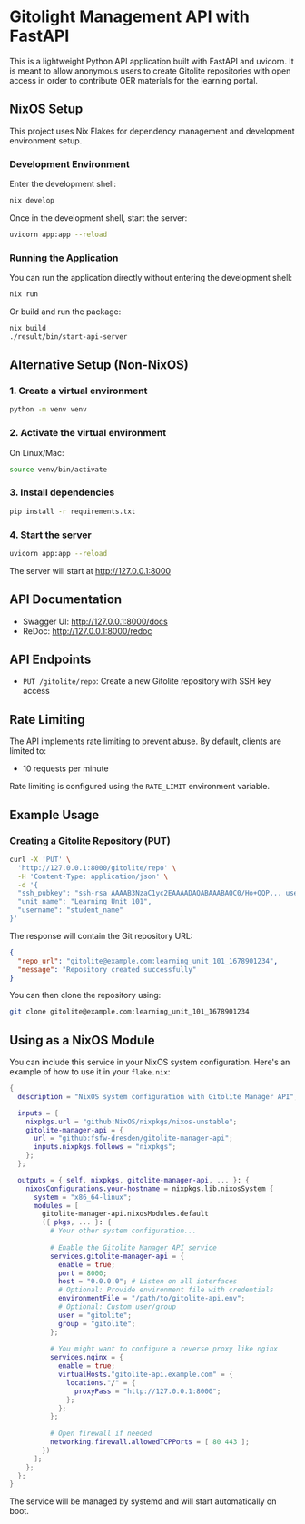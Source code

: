 # Gitolight Management API with FastAPI

This is a lightweight Python API application built with FastAPI and uvicorn. It is meant to allow anonymous users to create Gitolite repositories with open access
in order to contribute OER materials for the learning portal.

## NixOS Setup

This project uses Nix Flakes for dependency management and development environment setup.

### Development Environment

Enter the development shell:

```bash
nix develop
```

Once in the development shell, start the server:

```bash
uvicorn app:app --reload
```

### Running the Application

You can run the application directly without entering the development shell:

```bash
nix run
```

Or build and run the package:

```bash
nix build
./result/bin/start-api-server
```

## Alternative Setup (Non-NixOS)

### 1. Create a virtual environment

```bash
python -m venv venv
```

### 2. Activate the virtual environment

On Linux/Mac:
```bash
source venv/bin/activate
```

### 3. Install dependencies

```bash
pip install -r requirements.txt
```

### 4. Start the server

```bash
uvicorn app:app --reload
```

The server will start at http://127.0.0.1:8000

## API Documentation

- Swagger UI: http://127.0.0.1:8000/docs
- ReDoc: http://127.0.0.1:8000/redoc

## API Endpoints

- `PUT /gitolite/repo`: Create a new Gitolite repository with SSH key access

## Rate Limiting

The API implements rate limiting to prevent abuse. By default, clients are limited to:
- 10 requests per minute

Rate limiting is configured using the `RATE_LIMIT` environment variable.

## Example Usage

### Creating a Gitolite Repository (PUT)

```bash
curl -X 'PUT' \
  'http://127.0.0.1:8000/gitolite/repo' \
  -H 'Content-Type: application/json' \
  -d '{
  "ssh_pubkey": "ssh-rsa AAAAB3NzaC1yc2EAAAADAQABAAABAQC0/Ho+OQP... user@example.com",
  "unit_name": "Learning Unit 101",
  "username": "student_name"
}'
```

The response will contain the Git repository URL:

```json
{
  "repo_url": "gitolite@example.com:learning_unit_101_1678901234",
  "message": "Repository created successfully"
}
```

You can then clone the repository using:

```bash
git clone gitolite@example.com:learning_unit_101_1678901234
```

## Using as a NixOS Module

You can include this service in your NixOS system configuration. Here's an example of how to use it in your `flake.nix`:

```nix
{
  description = "NixOS system configuration with Gitolite Manager API";

  inputs = {
    nixpkgs.url = "github:NixOS/nixpkgs/nixos-unstable";
    gitolite-manager-api = {
      url = "github:fsfw-dresden/gitolite-manager-api";
      inputs.nixpkgs.follows = "nixpkgs";
    };
  };

  outputs = { self, nixpkgs, gitolite-manager-api, ... }: {
    nixosConfigurations.your-hostname = nixpkgs.lib.nixosSystem {
      system = "x86_64-linux";
      modules = [
        gitolite-manager-api.nixosModules.default
        ({ pkgs, ... }: {
          # Your other system configuration...
          
          # Enable the Gitolite Manager API service
          services.gitolite-manager-api = {
            enable = true;
            port = 8000;
            host = "0.0.0.0"; # Listen on all interfaces
            # Optional: Provide environment file with credentials
            environmentFile = "/path/to/gitolite-api.env";
            # Optional: Custom user/group
            user = "gitolite";
            group = "gitolite";
          };
          
          # You might want to configure a reverse proxy like nginx
          services.nginx = {
            enable = true;
            virtualHosts."gitolite-api.example.com" = {
              locations."/" = {
                proxyPass = "http://127.0.0.1:8000";
              };
            };
          };
          
          # Open firewall if needed
          networking.firewall.allowedTCPPorts = [ 80 443 ];
        })
      ];
    };
  };
}
```

The service will be managed by systemd and will start automatically on boot.







